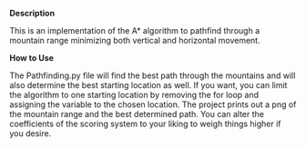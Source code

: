 **Description**

This is an implementation of the A* algorithm to pathfind through a mountain range minimizing both vertical and horizontal movement.

**How to Use**

The Pathfinding.py file will find the best path through the mountains and will also determine the best starting location as well. If you want, you can limit the algorithm to one starting location by removing the for loop and assigning the variable to the chosen location. The project prints out a png of the mountain range and the best determined path. You can alter the coefficients of the scoring system to your liking to weigh things higher if you desire.
